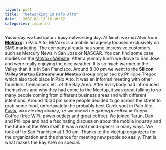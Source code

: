 ```yaml
---
layout: post
title:  "Networking in Palo Alto"
date:   2007-08-13 16:36:32
categories: imported
---
```

Yesterday we had quite a busy networking day. At lunch we met Alec from [**MoVoxx**][1] in Palo Alto. MoVoxx is a mobile ad agency focused exclusively on SMS marketing. The company already has some impressive customers, such as Mercury News in San Jose or NASCAR. You can find some case studies on the [MoVoxx Website][2]. After a yummy lunch we drove to San Jose and were really enjoying the nice weather. It is so much warmer in the Valley than it is in San Francisco. Around 8:00 pm we went to the **Silicon Valley Startup Entrepreneur Meetup Group** organized by Philippe Tregon, which also took place in Palo Alto. It was an informal meeting with other founders, freelancers etc. of the Bay Area. After everybody had introduced themselves and why they had come to the Meetup, it was great talking to so many people coming from different business areas and with different intentions. Around 10:30 pm some people decided to go across the street to grab some food, unfortunately the probably best Greek spot in Palo Alto, [Evvia][3], was closing already, so we ended up getting a coffee at Cuppa Coffee (free WiFi, power outlets and great coffee). We joined Tarun, Dan and Philippe and had a fascinating discussion about the mobile industry and the future of the Web itself. It was a real mind-opener in many ways. We took off to San Francisco at 1:30 am. Thanks to the Meetup organizers for the organization and the chance for meeting new people so easily. That is what makes the Bay Area so special.

[1]: http://movoxx.com/
[2]: http://movoxx.com/clients.html
[3]: http://www.yelp.com/biz/1vMgajRAI3lYwuCeGX58oQ#hrid:FvJN6IZw0YqArSSSsovjOA/query:evvia